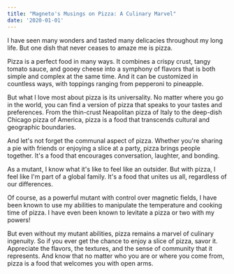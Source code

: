 ```yaml
---
title: "Magneto's Musings on Pizza: A Culinary Marvel"
date: '2020-01-01'
---
```


I have seen many wonders and tasted many delicacies throughout my long life. But one dish that never ceases to amaze me is pizza.

Pizza is a perfect food in many ways. It combines a crispy crust, tangy tomato sauce, and gooey cheese into a symphony of flavors that is both simple and complex at the same time. And it can be customized in countless ways, with toppings ranging from pepperoni to pineapple.

But what I love most about pizza is its universality. No matter where you go in the world, you can find a version of pizza that speaks to your tastes and preferences. From the thin-crust Neapolitan pizza of Italy to the deep-dish Chicago pizza of America, pizza is a food that transcends cultural and geographic boundaries.

And let's not forget the communal aspect of pizza. Whether you're sharing a pie with friends or enjoying a slice at a party, pizza brings people together. It's a food that encourages conversation, laughter, and bonding.

As a mutant, I know what it's like to feel like an outsider. But with pizza, I feel like I'm part of a global family. It's a food that unites us all, regardless of our differences.

Of course, as a powerful mutant with control over magnetic fields, I have been known to use my abilities to manipulate the temperature and cooking time of pizza. I have even been known to levitate a pizza or two with my powers!

But even without my mutant abilities, pizza remains a marvel of culinary ingenuity. So if you ever get the chance to enjoy a slice of pizza, savor it. Appreciate the flavors, the textures, and the sense of community that it represents. And know that no matter who you are or where you come from, pizza is a food that welcomes you with open arms.